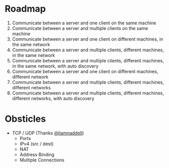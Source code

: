 # Roadmap

1. Communicate between a server and one client on the same machine
2. Communicate between a server and multiple clients on the same machine
3. Communicate between a server and one client on different machines, in the same network
4. Communicate between a server and multiple clients, different machines, in the same network
5. Communicate between a server and multiple clients, different machines, in the same network, with auto discovery
6. Communicate between a server and one client on different machines, different network
7. Communicate between a server and multiple clients, different machines, different networks
8. Communicate between a server and multiple clients, different machines, different networks, with auto discovery

# Obsticles
- TCP / UDP (Thanks [@liamnaddell](https://github.com/liamnaddell))
  - Ports
  - IPv4 (src / dest)
  - NAT
  - Address Binding
  - Multiple Connections 
